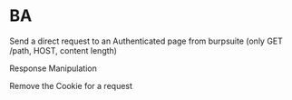 # BA

Send a direct request to an Authenticated page from burpsuite (only GET /path, HOST, content length)

Response Manipulation 

Remove the Cookie for a request

